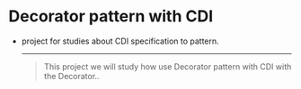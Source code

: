 Decorator pattern with CDI 
==============

* project for studies about CDI specification to pattern.

     --------------------------------------------
  >  This project we will study how use Decorator pattern with CDI with the Decorator..

